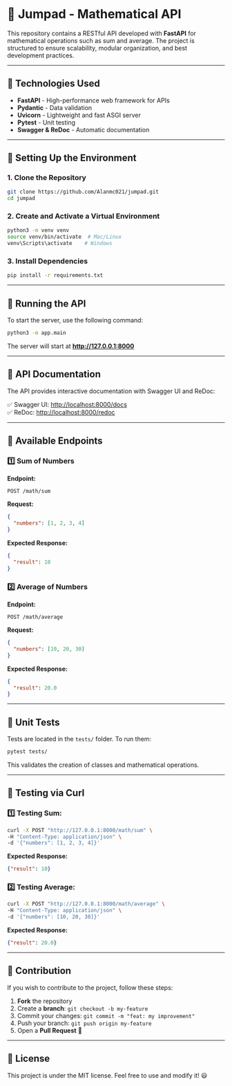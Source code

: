 # 📌 Jumpad - Mathematical API

This repository contains a RESTful API developed with **FastAPI** for mathematical operations such as sum and average. The project is structured to ensure scalability, modular organization, and best development practices.

---

## 🚀 Technologies Used
- **FastAPI** - High-performance web framework for APIs
- **Pydantic** - Data validation
- **Uvicorn** - Lightweight and fast ASGI server
- **Pytest** - Unit testing
- **Swagger & ReDoc** - Automatic documentation

---

## 📌 Setting Up the Environment

### 1. Clone the Repository
```bash
git clone https://github.com/Alanmc021/jumpad.git
cd jumpad
```

### 2. Create and Activate a Virtual Environment
```bash
python3 -m venv venv
source venv/bin/activate  # Mac/Linux
venv\Scripts\activate    # Windows
```

### 3. Install Dependencies
```bash
pip install -r requirements.txt
```

---

## 📌 Running the API

To start the server, use the following command:
```bash
python3 -m app.main
```
The server will start at **http://127.0.0.1:8000**

---

## 📌 API Documentation
The API provides interactive documentation with Swagger UI and ReDoc:

✅ Swagger UI: [http://localhost:8000/docs](http://localhost:8000/docs)  
✅ ReDoc: [http://localhost:8000/redoc](http://localhost:8000/redoc)

---

## 📌 Available Endpoints

### 1️⃣ **Sum of Numbers**
**Endpoint:**
```
POST /math/sum
```
**Request:**
```json
{
  "numbers": [1, 2, 3, 4]
}
```
**Expected Response:**
```json
{
  "result": 10
}
```

### 2️⃣ **Average of Numbers**
**Endpoint:**
```
POST /math/average
```
**Request:**
```json
{
  "numbers": [10, 20, 30]
}
```
**Expected Response:**
```json
{
  "result": 20.0
}
```

---

## 📌 Unit Tests
Tests are located in the `tests/` folder. To run them:
```bash
pytest tests/
```
This validates the creation of classes and mathematical operations.

---

## 📌 Testing via Curl
### 1️⃣ **Testing Sum:**
```bash
curl -X POST "http://127.0.0.1:8000/math/sum" \
-H "Content-Type: application/json" \
-d '{"numbers": [1, 2, 3, 4]}'
```
**Expected Response:**
```json
{"result": 10}
```

### 2️⃣ **Testing Average:**
```bash
curl -X POST "http://127.0.0.1:8000/math/average" \
-H "Content-Type: application/json" \
-d '{"numbers": [10, 20, 30]}'
```
**Expected Response:**
```json
{"result": 20.0}
```

---

## 📌 Contribution
If you wish to contribute to the project, follow these steps:
1. **Fork** the repository
2. Create a **branch**: `git checkout -b my-feature`
3. Commit your changes: `git commit -m "feat: my improvement"`
4. Push your branch: `git push origin my-feature`
5. Open a **Pull Request** 🚀

---

## 📌 License
This project is under the MIT license. Feel free to use and modify it! 😃

